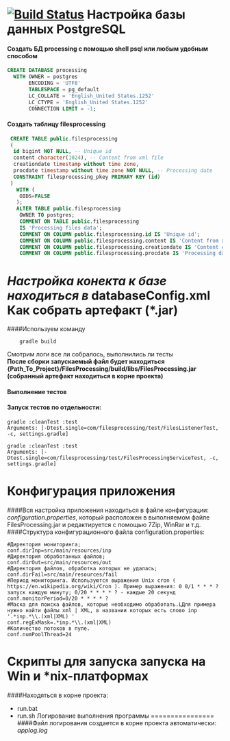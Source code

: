 [![Build Status](https://travis-ci.org/mrFixener/FilesProcessing.svg?branch=master)](https://travis-ci.org/mrFixener/FilesProcessing)
Настройка базы данных PostgreSQL
==================
#### Создать БД processing с помощью shell psql или любым удобным способом

```sql 
CREATE DATABASE processing
  WITH OWNER = postgres
       ENCODING = 'UTF8'
       TABLESPACE = pg_default
       LC_COLLATE = 'English_United States.1252'
       LC_CTYPE = 'English_United States.1252'
       CONNECTION LIMIT = -1;
```
#### Создать таблицу filesprocessing      
```sql
 CREATE TABLE public.filesprocessing
 (
  id bigint NOT NULL, -- Unique id
  content character(1024), -- Content from xml file
  creationdate timestamp without time zone,
  procdate timestamp without time zone NOT NULL, -- Processing date
  CONSTRAINT filesprocessing_pkey PRIMARY KEY (id)
 )
   WITH (
    OIDS=FALSE
   );
   ALTER TABLE public.filesprocessing
    OWNER TO postgres;
    COMMENT ON TABLE public.filesprocessing
    IS 'Processing files data';
    COMMENT ON COLUMN public.filesprocessing.id IS 'Unique id';
    COMMENT ON COLUMN public.filesprocessing.content IS 'Content from xml file';
    COMMENT ON COLUMN public.filesprocessing.creationdate IS 'Content creation date';
    COMMENT ON COLUMN public.filesprocessing.procdate IS 'Processing date';
```
*Настройка конекта к базе находиться в*  **databaseConfig.xml** 
Как собрать артефакт (*.jar)
================
####Используем команду 
```shell
    gradle build
```
Смотрим логи все ли собралось, выполнились ли тесты
<br>
<b>После сборки запускаемый файл будет находиться {Path_To_Project}/FilesProcessing/build/libs/FilesProcessing.jar (собранный артефакт находиться в корне проекта)</b>
#### Выполнение тестов
#### Запуск тестов по отдельности:
```shell
gradle :cleanTest :test
Arguments: [-Dtest.single=com/filesprocessing/test/FilesListenerTest, -c, settings.gradle]

gradle :cleanTest :test
Arguments: [-Dtest.single=com/filesprocessing/test/FilesProcessingServiceTest, -c, settings.gradle]
```
Конфигурация приложения
================
####Вся настройка приложения находиться в файле конфигурации: *configuration.properties*, который расположен в выполняемом файле FilesProcessing.jar и редактируется с помощью 7Zip, WinRar и т.д.
####Структура конфигурационного файла configuration.properties:
```properties
#Директория мониторинга;
conf.dirInp=src/main/resources/inp
#Директория обработанных файлов;
conf.dirOut=src/main/resources/out
#Директория файлов, обработка которых не удалась;
conf.dirFail=src/main/resources/fail
#Период мониторинга. Используются выражения Unix cron ( https://en.wikipedia.org/wiki/Cron ). Пример выражения: 0 0/1 * * * ?  запуск каждую минуту; 0/20 * * * * ? - каждые 20 секунд
conf.monitorPeriod=0/20 * * * * ? 
#Маска для поиска файлов, которые необходимо обработать.LДля примера нужно найти файлы xml | XML, в названии которых есть слово inp '.*inp.*\\.(xml|XML) '
conf.regExMask=.*inp.*\\.(xml|XML)
#Количество потоков в пуле. 
conf.numPoolThread=24
```
Скрипты для запуска запуска на Win и *nix-платформах
================
####Находяться в корне проекта:
- run.bat
- run.sh
Логирование выполнения программы
================
####Файл логирования создается  в корне проекта автоматически:
*applog.log*
